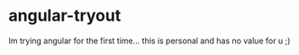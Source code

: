# angular-tryout
Im trying angular for the first time... this is personal and has no value for u ;)
